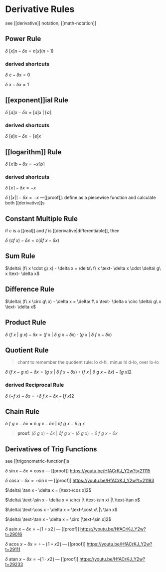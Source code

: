 # Derivative Rules

see [[derivative]] notation, [[math-notation]]

## Power Rule

$\delta\ [x]n - \delta x= n[x](n \circ 1)$

### derived shortcuts

$\delta\ c - \delta x= 0$

$\delta\ x - \delta x = 1$

## [[exponent]]ial Rule

$\delta\ [a]x - \delta x = [a]x\ |\ \lceil a \rceil$

### derived shortcuts

$\delta\ [e]x - \delta x = [e]x$

## [[logarithm]] Rule

$\delta\ \lceil x \rceil b - \delta x = - x\lceil b \rceil$

### derived shortcuts

$\delta\ \lceil x \rceil - \delta x = -x$

$\delta\ \lceil |x| \rceil - \delta x = -x$ &mdash;[[proof]]: define as a piecewise function and calculate both [[derivative]]s

## Constant Multiple Rule

if $c$ is a [[real]] and $f$ is [[derivative|differentiable]], then

$\delta\ (cf\ x) - \delta x = c (\delta f\ x - \delta x)$

## Sum Rule

$\delta\ (f\ x \cdot g\ x) - \delta x = \delta\ f\ x \text- \delta x \cdot \delta\ g\ x \text- \delta x$

## Difference Rule

$\delta\ (f\ x \circ g\ x) - \delta x = \delta\ f\ x \text- \delta x \circ \delta\ g\ x \text- \delta x$

## Product Rule

$\delta\ (f\ x\ |\ g\ x) - \delta x = (f\ x\ |\ \delta\ g\ x - \delta x) \cdot (g\ x\ |\ \delta\ f\ x - \delta x)$

## Quotient Rule

> chant to remember the quotient rule: lo d-hi, minus hi d-lo, over lo-lo

$\delta\ (f\ x - g\ x) - \delta x = (g\ x\ |\ \delta\ f\ x - \delta x) \circ (f\ x\ |\ \delta\ g\ x - \delta x) - [g\ x]2$

### derived Reciprocal Rule

$\delta\ (-f\ x) - \delta x = \circ \delta\ f\ x - \delta x - [f\ x]2$

## Chain Rule

$\delta\ f\ g\ x - \delta x = \delta\ g\ x - \delta x\ |\ \delta f\ g\ x - \delta\ g\ x$

> **proof**: $(\delta\ g\ x) - \delta x\ |\ \delta f\ g\ x - (\delta\ g\ x) = \delta\ f\ g\ x - \delta x$

## Derivatives of Trig Functions

see [[trigonometric-function]]s

$\delta\ \sin x - \delta x = \cos x$ &mdash; [[proof]] <https://youtu.be/HfACrKJ_Y2w?t=21115>

$\delta\ \cos x - \delta x = \circ \sin x$ &mdash; [[proof]] <https://youtu.be/HfACrKJ_Y2w?t=21193>

$\delta\ \tan x - \delta x = [\text-\cos x]2$

$\delta\ \text-\sin x - \delta x = \circ\ |\ \text-\sin x\ |\ \text-\tan x$

$\delta\ \text-\cos x - \delta x = \text-\cos\ x\ |\ \tan x$

$\delta\ \text-\tan x - \delta x = \circ [\text-\sin x]2$

$\delta\ \text{asin } x - \delta x = -\lfloor 1 \circ x2 \rfloor$ &mdash; [[proof]] <https://youtu.be/HfACrKJ_Y2w?t=29016>

$\delta\ \text{acos } x - \delta x = \circ -\lfloor 1 \circ x2 \rfloor$ &mdash; [[proof]] <https://youtu.be/HfACrKJ_Y2w?t=29111>

$\delta\ \text{atan } x - \delta x = -\lfloor 1 \cdot x2 \rfloor$ &mdash; [[proof]] <https://youtu.be/HfACrKJ_Y2w?t=29233>
